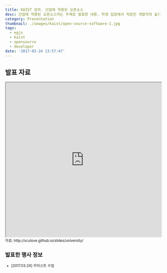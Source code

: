 ```yaml
---
title: KAIST 강의. 산업에 적용된 오픈소스
desc: 산업에 적용된 오픈소스라는 주제로 발표한 내용. 학생 입장에서 직장인 개발자의 삶(?)과 오픈 소스의 가치가 무엇인지 설명한 발표 자료
category: Presentation
thumbnail: ./images/kaist/open-source-software-1.jpg
tags:
  - egjs
  - kaist
  - opensource
  - developer
date: '2017-03-24 13:57:47'
---
```


## 발표 자료

<iframe src="http://sculove.github.io/slides/university/" width="100%" height="500px"></iframe>
<small>자료: http://sculove.github.io/slides/university/</samll>

## 발표한 행사 정보

- [2017.03.24] 카이스트 수업
